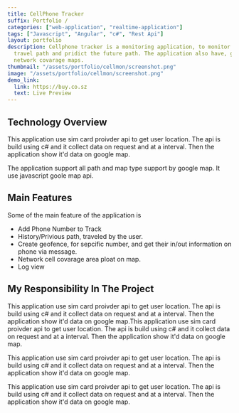 ```yaml
---
title: CellPhone Tracker
suffix: Portfolio / 
categories: ["web-application", "realtime-application"]
tags: ["Javascript", "Angular", "c#", "Rest Api"]
layout: portfolio
description: Cellphone tracker is a monitoring application, to monitor someones location.
  travel path and pridict the future path. The application also have, geo fence and
  network covarage maps.
thumbnail: "/assets/portfolio/cellmon/screenshot.png"
image: "/assets/portfolio/cellmon/screenshot.png"
demo_link:
  link: https://buy.co.sz
  text: Live Preview
---
```


## Technology Overview
This application use sim card proivder api to get user location. The api is build using c# and it collect data on request and at a interval. Then the application show it'd data on google map. 

The application support all path and map type support by google map. It use javascript goole map api.



## Main Features 
Some of the main feature of the application is 
- Add Phone Number to Track 
- History/Privious path, traveled by the user. 
- Create geofence, for sepcific number, and get their in/out information on phone via message. 
- Network cell covarage area ploat on map. 
- Log view 



## My Responsibility In The Project
This application use sim card proivder api to get user location. The api is build using c# and it collect data on request and at a interval. Then the application show it'd data on google map.This application use sim card proivder api to get user location. The api is build using c# and it collect data on request and at a interval. Then the application show it'd data on google map.

This application use sim card proivder api to get user location. The api is build using c# and it collect data on request and at a interval. Then the application show it'd data on google map.

This application use sim card proivder api to get user location. The api is build using c# and it collect data on request and at a interval. Then the application show it'd data on google map.
